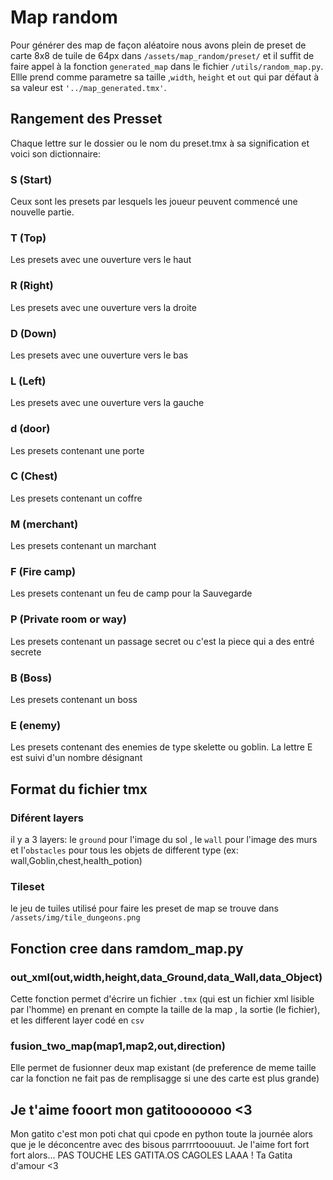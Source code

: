 # Map random

Pour générer des map de façon aléatoire nous avons plein de preset de carte 8x8 de tuile de 64px dans `/assets/map_random/preset/` et il suffit de faire appel à la fonction `generated_map` dans le fichier `/utils/random_map.py`. Ellle prend comme parametre sa taille ,`width`, `height` et `out` qui par défaut à sa valeur est  `'../map_generated.tmx'`.

## Rangement des Presset
Chaque lettre sur le dossier ou le nom du preset.tmx à sa signification et voici son dictionnaire:

### S (Start)
Ceux sont les presets par lesquels les joueur peuvent commencé une nouvelle partie.

### T (Top)
Les presets avec une ouverture vers le haut

### R (Right)
Les presets avec une ouverture vers la droite

### D (Down)
Les presets avec une ouverture vers le bas

### L (Left)
Les presets avec une ouverture vers la gauche 

### d (door)
Les presets contenant une porte 

### C (Chest)
Les presets contenant un coffre

### M (merchant)
Les presets contenant un marchant

### F (Fire camp)
Les presets contenant un feu de camp pour la Sauvegarde

### P (Private room or way)
Les presets contenant un passage secret ou c'est la piece qui a des entré secrete 

### B (Boss)
Les presets contenant un boss

### E (enemy)
Les presets contenant des enemies de type skelette ou goblin. La lettre E est suivi d'un nombre désignant


## Format du fichier tmx
### Diférent layers
 il y a 3 layers: le `ground` pour l'image du sol , le `wall` pour l'image des murs et l'`obstacles` pour tous les objets de different type (ex: wall,Goblin,chest,health_potion)
 ### Tileset
 le jeu de tuiles utilisé pour faire les preset de map se trouve dans `/assets/img/tile_dungeons.png`

## Fonction cree dans ramdom_map.py
### out_xml(out,width,height,data_Ground,data_Wall,data_Object)
Cette fonction permet d'écrire un fichier `.tmx` (qui est un fichier xml lisible par l'homme) en prenant en compte la taille de la map , la sortie (le fichier), et les different layer codé en `csv`

### fusion_two_map(map1,map2,out,direction)
Elle permet de fusionner deux map existant (de preference de meme taille car la fonction ne fait pas de remplisagge si une des carte est plus grande) 

## Je t'aime fooort mon gatitooooooo <3
Mon gatito c'est mon poti chat qui cpode en python toute la journée alors que je le déconcentre avec des bisous parrrrtooouuut. Je l'aime fort fort fort alors... PAS TOUCHE LES GATITA.OS CAGOLES LAAA ! Ta Gatita d'amour <3

